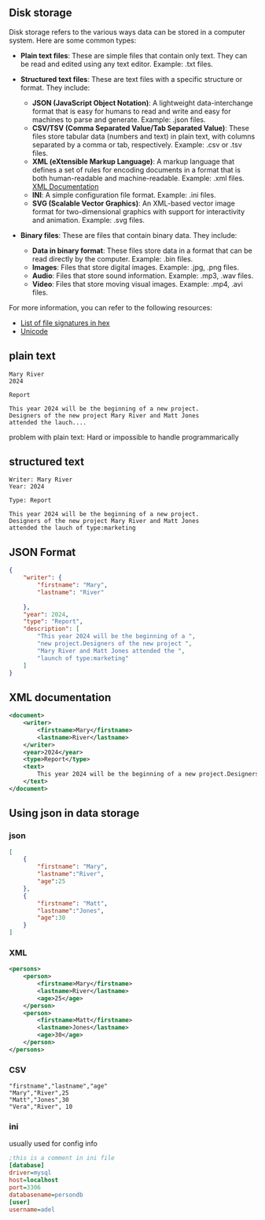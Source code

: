 ## Disk storage

Disk storage refers to the various ways data can be stored in a computer system. Here are some common types:

- **Plain text files**: These are simple files that contain only text. They can be read and edited using any text editor. Example: .txt files.

- **Structured text files**: These are text files with a specific structure or format. They include:
  - **JSON (JavaScript Object Notation)**: A lightweight data-interchange format that is easy for humans to read and write and easy for machines to parse and generate. Example: .json files.
  - **CSV/TSV (Comma Separated Value/Tab Separated Value)**: These files store tabular data (numbers and text) in plain text, with columns separated by a comma or tab, respectively. Example: .csv or .tsv files.
  - **XML (eXtensible Markup Language)**: A markup language that defines a set of rules for encoding documents in a format that is both human-readable and machine-readable. Example: .xml files.  [XML Documentation](https://www.w3.org/XML/)
  - **INI**: A simple configuration file format. Example: .ini files.
  - **SVG (Scalable Vector Graphics)**: An XML-based vector image format for two-dimensional graphics with support for interactivity and animation. Example: .svg files.

- **Binary files**: These are files that contain binary data. They include:
  - **Data in binary format**: These files store data in a format that can be read directly by the computer. Example: .bin files.
  - **Images**: Files that store digital images. Example: .jpg, .png files.
  - **Audio**: Files that store sound information. Example: .mp3, .wav files.
  - **Video**: Files that store moving visual images. Example: .mp4, .avi files.

For more information, you can refer to the following resources:
- [List of file signatures in hex](https://en.wikipedia.org/wiki/List_of_file_signatures)
- [Unicode](https://home.unicode.org/)


## plain text
```
Mary River
2024

Report

This year 2024 will be the beginning of a new project.
Designers of the new project Mary River and Matt Jones
attended the lauch....
```

problem with plain text: Hard or impossible to handle programmarically

## structured text
```
Writer: Mary River
Year: 2024

Type: Report

This year 2024 will be the beginning of a new project.
Designers of the new project Mary River and Matt Jones
attended the lauch of type:marketing
```


## JSON Format
```json
{
    "writer": {
        "firstname": "Mary",
        "lastname": "River"
        
    },
    "year": 2024,
    "type": "Report",
    "description": [
        "This year 2024 will be the beginning of a ",
        "new project.Designers of the new project ",
        "Mary River and Matt Jones attended the ",
        "launch of type:marketing"
    ]
}
```

## XML documentation
```xml
<document>
    <writer>
        <firstname>Mary</firstname>
        <lastname>River</lastname>
    </writer>
    <year>2024</year>
    <type>Report</type>
    <text>
        This year 2024 will be the beginning of a new project.Designers of the new project Mary River and Matt Jones attended the lauch of type:marketing
    </text>
</document>
```

## Using json in data storage
### json
```json
[
    {
        "firstname": "Mary",
        "lastname":"River",
        "age":25
    },
    {
        "firstname": "Matt",
        "lastname":"Jones",
        "age":30
    }
]
```

### XML
```xml
<persons>
    <person>
        <firstname>Mary</firstname>
        <lastname>River</lastname>
        <age>25</age>
    </person>
    <person>
        <firstname>Matt</firstname>
        <lastname>Jones</lastname>
        <age>30</age>
    </person>
</persons>
```

### CSV
```csv
"firstname","lastname","age"
"Mary","River",25
"Matt","Jones",30
"Vera","River", 10
```

### ini
usually used for config info
```ini
;this is a comment in ini file
[database]
driver=mysql
host=localhost
port=3306
databasename=persondb
[user]
username=adel
```



